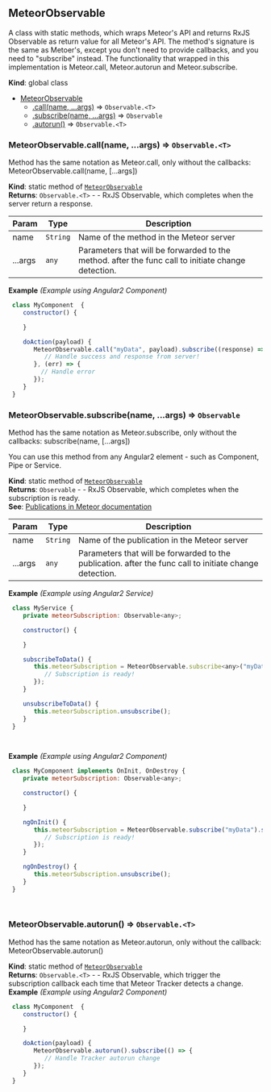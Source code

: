 <a name="MeteorObservable"></a>

## MeteorObservable
A class with static methods, which wraps Meteor's API and returns
RxJS Observable as return value for all Meteor's API.
The method's signature is the same as Metoer's, except you don't
need to provide callbacks, and you need to "subscribe" instead.
The functionality that wrapped in this implementation is Meteor.call,
Meteor.autorun and Meteor.subscribe.

**Kind**: global class  

* [MeteorObservable](#MeteorObservable)
    * [.call(name, ...args)](#MeteorObservable.call) ⇒ <code>Observable.&lt;T&gt;</code>
    * [.subscribe(name, ...args)](#MeteorObservable.subscribe) ⇒ <code>Observable</code>
    * [.autorun()](#MeteorObservable.autorun) ⇒ <code>Observable.&lt;T&gt;</code>

<a name="MeteorObservable.call"></a>

### MeteorObservable.call(name, ...args) ⇒ <code>Observable.&lt;T&gt;</code>
Method has the same notation as Meteor.call, only without the callbacks:
   MeteorObservable.call(name, [...args])

**Kind**: static method of <code>[MeteorObservable](#MeteorObservable)</code>  
**Returns**: <code>Observable.&lt;T&gt;</code> - - RxJS Observable, which completes when the server return a response.  

| Param | Type | Description |
| --- | --- | --- |
| name | <code>String</code> | Name of the method in the Meteor server |
| ...args | <code>any</code> | Parameters that will be forwarded to the method.   after the func call to initiate change detection. |

**Example** *(Example using Angular2 Component)*  
```js
 class MyComponent  {
    constructor() {

    }

    doAction(payload) {
       MeteorObservable.call("myData", payload).subscribe((response) => {
          // Handle success and response from server!
       }, (err) => {
         // Handle error
       });
    }
 }
```
<a name="MeteorObservable.subscribe"></a>

### MeteorObservable.subscribe(name, ...args) ⇒ <code>Observable</code>
Method has the same notation as Meteor.subscribe, only without the callbacks:
   subscribe(name, [...args])

 You can use this method from any Angular2 element - such as Component, Pipe or
 Service.

**Kind**: static method of <code>[MeteorObservable](#MeteorObservable)</code>  
**Returns**: <code>Observable</code> - - RxJS Observable, which completes when the subscription is ready.  
**See**: [Publications in Meteor documentation](http://docs.meteor.com/api/pubsub.html)  

| Param | Type | Description |
| --- | --- | --- |
| name | <code>String</code> | Name of the publication in the Meteor server |
| ...args | <code>any</code> | Parameters that will be forwarded to the publication.   after the func call to initiate change detection. |

**Example** *(Example using Angular2 Service)*  
```js
 class MyService {
    private meteorSubscription: Observable<any>;

    constructor() {

    }

    subscribeToData() {
       this.meteorSubscription = MeteorObservable.subscribe<any>("myData").subscribe(() => {
          // Subscription is ready!
       });
    }

    unsubscribeToData() {
       this.meteorSubscription.unsubscribe();
    }
 }

 
```
**Example** *(Example using Angular2 Component)*  
```js
 class MyComponent implements OnInit, OnDestroy {
    private meteorSubscription: Observable<any>;

    constructor() {

    }

    ngOnInit() {
       this.meteorSubscription = MeteorObservable.subscribe("myData").subscribe(() => {
          // Subscription is ready!
       });
    }

    ngOnDestroy() {
       this.meteorSubscription.unsubscribe();
    }
 }

 
```
<a name="MeteorObservable.autorun"></a>

### MeteorObservable.autorun() ⇒ <code>Observable.&lt;T&gt;</code>
Method has the same notation as Meteor.autorun, only without the callback:
   MeteorObservable.autorun()

**Kind**: static method of <code>[MeteorObservable](#MeteorObservable)</code>  
**Returns**: <code>Observable.&lt;T&gt;</code> - - RxJS Observable, which trigger the subscription callback
 each time that Meteor Tracker detects a change.  
**Example** *(Example using Angular2 Component)*  
```js
 class MyComponent  {
    constructor() {

    }

    doAction(payload) {
       MeteorObservable.autorun().subscribe(() => {
          // Handle Tracker autorun change
       });
    }
 }
```
